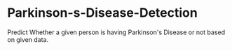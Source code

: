 # Parkinson-s-Disease-Detection

Predict Whether a given person is having Parkinson's Disease or not based on given data.
